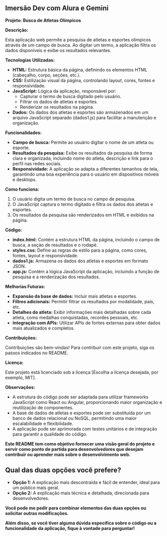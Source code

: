 ## Imersão Dev com Alura e Gemini

**Projeto: Busca de Atletas Olímpicos**

**Descrição:**

Esta aplicação web permite a pesquisa de atletas e esportes olímpicos através de um campo de busca. Ao digitar um termo, a aplicação filtra os dados disponíveis e exibe os resultados relevantes.

**Tecnologias Utilizadas:**

* **HTML:** Estrutura básica da página, definindo os elementos HTML (cabeçalho, corpo, seções, etc.).
* **CSS:** Estilização visual da página, controlando layout, cores, fontes e responsividade.
* **JavaScript:** Lógica da aplicação, responsável por:
    * Capturar o termo de busca digitado pelo usuário.
    * Filtrar os dados de atletas e esportes.
    * Renderizar os resultados na página.
* **Dados:** Os dados dos atletas e esportes são armazenados em um arquivo JavaScript separado (dados1.js) para facilitar a manutenção e organização.

**Funcionalidades:**

* **Campo de busca:** Permite ao usuário digitar o nome de um atleta ou esporte.
* **Resultados da pesquisa:** Exibe os resultados da pesquisa de forma clara e organizada, incluindo nome do atleta, descrição e link para o perfil nas redes sociais.
* **Responsividade:** A aplicação se adapta a diferentes tamanhos de tela, garantindo uma boa experiência para o usuário em dispositivos móveis e desktops.

**Como funciona:**

1. O usuário digita um termo de busca no campo de pesquisa.
2. O JavaScript captura o termo digitado e filtra os dados dos atletas e esportes.
3. Os resultados da pesquisa são renderizados em HTML e exibidos na página.

**Código:**

* **index.html:** Contém a estrutura HTML da página, incluindo o campo de busca, a seção de resultados e o rodapé.
* **styles.css:** Define as regras de estilo para a página, como cores, fontes, layout e responsividade.
* **dados1.js:** Armazena os dados dos atletas e esportes em formato JSON.
* **app.js:** Contém a lógica JavaScript da aplicação, incluindo a função de pesquisa e a renderização dos resultados.

**Melhorias Futuras:**

* **Expansão da base de dados:** Incluir mais atletas e esportes.
* **Filtros adicionais:** Permitir filtrar os resultados por modalidade, país, etc.
* **Detalhes do atleta:** Exibir informações mais detalhadas sobre cada atleta, como medalhas conquistadas, recordes pessoais, etc.
* **Integração com APIs:** Utilizar APIs de fontes externas para obter dados mais atualizados e completos.

**Contribuições:**

Contribuições são bem-vindas! Para contribuir com este projeto, siga os passos indicados no README.

**Licença:**

Este projeto está licenciado sob a licença [Escolha a licença desejada, por exemplo, MIT].

**Observações:**

* A estrutura do código pode ser adaptada para utilizar frameworks JavaScript como React ou Angular, proporcionando maior organização e reutilização de componentes.
* A base de dados de atletas e esportes pode ser substituída por um banco de dados relacional ou NoSQL, permitindo uma maior escalabilidade e flexibilidade.
* A aplicação pode ser aprimorada com testes unitários e de integração para garantir a qualidade do código.

**Este README tem como objetivo fornecer uma visão geral do projeto e servir como ponto de partida para desenvolvedores que desejam contribuir ou aprender mais sobre o desenvolvimento web.**

## **Qual das duas opções você prefere?**

* **Opção 1:** A explicação mais descontraída e fácil de entender, ideal para um público mais geral.
* **Opção 2:** A explicação mais técnica e detalhada, direcionada para desenvolvedores.

**Você pode me pedir para combinar elementos das duas opções ou solicitar outras modificações.**

**Além disso, se você tiver alguma dúvida específica sobre o código ou a funcionalidade da aplicação, fique à vontade para perguntar!**
